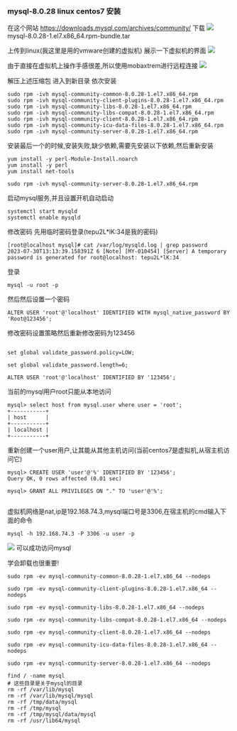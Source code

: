 ### mysql-8.0.28 linux centos7 安装


在这个网站
https://downloads.mysql.com/archives/community/
下载
![](https://tallestdaisy.oss-cn-beijing.aliyuncs.com/20230730231349.png)
mysql-8.0.28-1.el7.x86_64.rpm-bundle.tar 


上传到linux(我这里是用的vmware创建的虚拟机)
展示一下虚拟机的界面
![](https://tallestdaisy.oss-cn-beijing.aliyuncs.com/20230730231505.png)

由于直接在虚拟机上操作手感很差,所以使用mobaxtrem进行远程连接
![](https://tallestdaisy.oss-cn-beijing.aliyuncs.com/20230730231632.png)

解压上述压缩包
进入到新目录
依次安装
```
sudo rpm -ivh mysql-community-common-8.0.28-1.el7.x86_64.rpm
sudo rpm -ivh mysql-community-client-plugins-8.0.28-1.el7.x86_64.rpm
sudo rpm -ivh mysql-community-libs-8.0.28-1.el7.x86_64.rpm
sudo rpm -ivh mysql-community-libs-compat-8.0.28-1.el7.x86_64.rpm
sudo rpm -ivh mysql-community-client-8.0.28-1.el7.x86_64.rpm
sudo rpm -ivh mysql-community-icu-data-files-8.0.28-1.el7.x86_64.rpm
sudo rpm -ivh mysql-community-server-8.0.28-1.el7.x86_64.rpm

```
安装最后一个的时候,安装失败,缺少依赖,需要先安装以下依赖,然后重新安装
```
yum install -y perl-Module-Install.noarch
yum install -y perl
yum install net-tools

sudo rpm -ivh mysql-community-server-8.0.28-1.el7.x86_64.rpm

```
启动mysql服务,并且设置开机自动启动
```
systemctl start mysqld
systemctl enable mysqld

```

修改密码
先用临时密码登录(tepu2L*lK:34是我的密码)
```
[root@localhost mysql]# cat /var/log/mysqld.log | grep password
2023-07-30T13:13:39.158391Z 6 [Note] [MY-010454] [Server] A temporary password is generated for root@localhost: tepu2L*lK:34
```
登录
```
mysql -u root -p
```


然后然后设置一个密码
```
ALTER USER 'root'@'localhost' IDENTIFIED WITH mysql_native_password BY 'Root@123456';
```
修改密码设置策略然后重新修改密码为123456
```

set global validate_password.policy=LOW;

set global validate_password.length=6;

ALTER USER 'root'@'localhost' IDENTIFIED BY '123456';

```
当前的mysql用户root只能从本地访问
```
mysql> select host from mysql.user where user = 'root';
+-----------+
| host      |
+-----------+
| localhost |
+-----------+
```
重新创建一个user用户,让其能从其他主机访问(当前centos7是虚拟机,从宿主机访问它)
```
mysql> CREATE USER 'user'@'%' IDENTIFIED BY '123456';
Query OK, 0 rows affected (0.01 sec)

mysql> GRANT ALL PRIVILEGES ON "." TO 'user'@'%';


```
虚拟机网络是nat,ip是192.168.74.3,mysql端口号是3306,在宿主机的cmd输入下面的命令
```
mysql -h 192.168.74.3 -P 3306 -u user -p
```
![](https://tallestdaisy.oss-cn-beijing.aliyuncs.com/20230730225821.png)
可以成功访问mysql

学会卸载也很重要!
```shell
sudo rpm -ev mysql-community-common-8.0.28-1.el7.x86_64 --nodeps

sudo rpm -ev mysql-community-client-plugins-8.0.28-1.el7.x86_64 --nodeps

sudo rpm -ev mysql-community-libs-8.0.28-1.el7.x86_64 --nodeps

sudo rpm -ev mysql-community-libs-compat-8.0.28-1.el7.x86_64 --nodeps

sudo rpm -ev mysql-community-client-8.0.28-1.el7.x86_64 --nodeps

sudo rpm -ev mysql-community-icu-data-files-8.0.28-1.el7.x86_64 --nodeps

sudo rpm -ev mysql-community-server-8.0.28-1.el7.x86_64 --nodeps

find / -name mysql
# 这些目录是关于mysql的目录
rm -rf /var/lib/mysql
rm -rf /var/lib/mysql/mysql
rm -rf /tmp/data/mysql
rm -rf /tmp/mysql
rm -rf /tmp/mysql/data/mysql
rm -rf /usr/lib64/mysql
```
